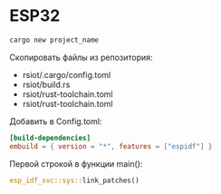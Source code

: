 # ESP32

```bash
cargo new project_name
```

Скопировать файлы из репозитория:

- rsiot/.cargo/config.toml
- rsiot/build.rs
- rsiot/rust-toolchain.toml
- rsiot/rust-toolchain.toml

Добавить в Config.toml:

```toml
[build-dependencies]
embuild = { version = "*", features = ["espidf"] }
```

Первой строкой в функции main():

```rust
esp_idf_svc::sys::link_patches()
```
